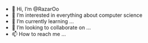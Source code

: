 - 👋 Hi, I’m @RazarOo
- 👀 I’m interested in everything about computer science
- 🌱 I’m currently learning ...
- 💞️ I’m looking to collaborate on ...
- 📫 How to reach me ...

<!---
Razar00/Razar00 is a ✨ special ✨ repository because its `README.md` (this file) appears on your GitHub profile.
You can click the Preview link to take a look at your changes.
--->
